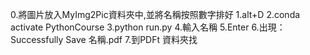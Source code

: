 0.將圖片放入MyImg2Pic資料夾中,並將名稱按照數字排好
1.alt+D
2.conda activate PythonCourse
3.python run.py
4.輸入名稱
5.Enter
6.出現：Successfully Save 名稱.pdf 
7.到PDFt 資料夾找